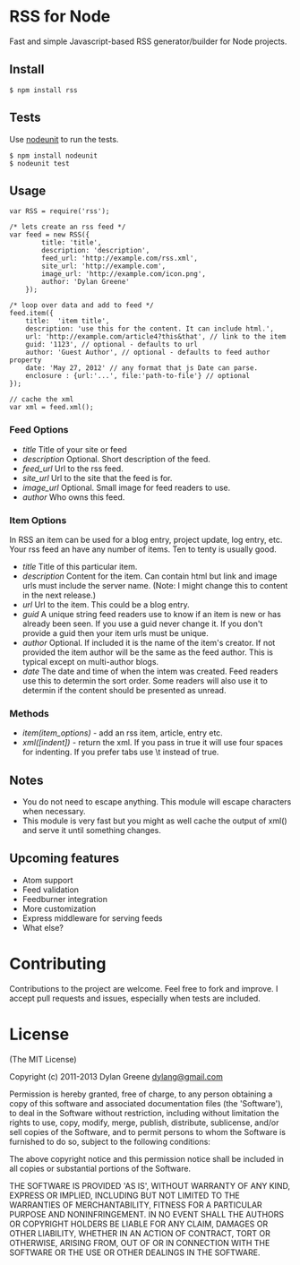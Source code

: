 # RSS for Node

  Fast and simple Javascript-based RSS generator/builder for Node projects.

## Install

    $ npm install rss

## Tests

 Use [nodeunit](https://github.com/caolan/nodeunit) to run the tests.

    $ npm install nodeunit
    $ nodeunit test

## Usage

    var RSS = require('rss');

    /* lets create an rss feed */
    var feed = new RSS({
            title: 'title',
            description: 'description',
            feed_url: 'http://example.com/rss.xml',
            site_url: 'http://example.com',
            image_url: 'http://example.com/icon.png',
            author: 'Dylan Greene'
        });

    /* loop over data and add to feed */
    feed.item({
        title:  'item title',
        description: 'use this for the content. It can include html.',
        url: 'http://example.com/article4?this&that', // link to the item
        guid: '1123', // optional - defaults to url
        author: 'Guest Author', // optional - defaults to feed author property
        date: 'May 27, 2012' // any format that js Date can parse.
        enclosure : {url:'...', file:'path-to-file'} // optional
    });

    // cache the xml
    var xml = feed.xml();

### Feed Options

 * _title_ <string> Title of your site or feed
 * _description_ <string> Optional. Short description of the feed.
 * _feed_url_ <url> Url to the rss feed.
 * _site_url_ <url> Url to the site that the feed is for.
 * _image_url_ <url> Optional. Small image for feed readers to use.
 * _author_ <string> Who owns this feed.

### Item Options

In RSS an item can be used for a blog entry, project update, log entry, etc.  Your rss feed
an have any number of items. Ten to tenty is usually good.

 * _title_ <string> Title of this particular item.
 * _description_ <string> Content for the item.  Can contain html but link and image urls must include the server name.
 (Note: I might change this to content in the next release.)
 * _url_ <url> Url to the item. This could be a blog entry.
 * _guid_ <unique string> A unique string feed readers use to know if an item is new or has already been seen.
 If you use a guid never change it.  If you don't provide a guid then your item urls must
 be unique.
 * _author_ <string> Optional.  If included it is the name of the item's creator.
 If not provided the item author will be the same as the feed author.  This is typical
 except on multi-author blogs.
 * _date_ <Date object or date string> The date and time of when the intem was created.  Feed
 readers use this to determin the sort order. Some readers will also use it to determin
 if the content should be presented as unread.

### Methods

 * _item(item_options)_ - add an rss item, article, entry etc.
 * _xml([indent])_ - return the xml.  If you pass in true it will use four spaces for indenting. If you prefer
 tabs use \t instead of true.

## Notes
 * You do not need to escape anything. This module will escape characters when necessary.
 * This module is very fast but you might as well cache the output of xml() and serve
 it until something changes.

## Upcoming features

 * Atom support
 * Feed validation
 * Feedburner integration
 * More customization
 * Express middleware for serving feeds
 * What else?

# Contributing

Contributions to the project are welcome. Feel free to fork and improve. I accept pull requests and issues,
especially when tests are included.

# License

(The MIT License)

Copyright (c) 2011-2013 Dylan Greene <dylang@gmail.com>

Permission is hereby granted, free of charge, to any person obtaining
a copy of this software and associated documentation files (the
'Software'), to deal in the Software without restriction, including
without limitation the rights to use, copy, modify, merge, publish,
distribute, sublicense, and/or sell copies of the Software, and to
permit persons to whom the Software is furnished to do so, subject to
the following conditions:

The above copyright notice and this permission notice shall be
included in all copies or substantial portions of the Software.

THE SOFTWARE IS PROVIDED 'AS IS', WITHOUT WARRANTY OF ANY KIND,
EXPRESS OR IMPLIED, INCLUDING BUT NOT LIMITED TO THE WARRANTIES OF
MERCHANTABILITY, FITNESS FOR A PARTICULAR PURPOSE AND NONINFRINGEMENT.
IN NO EVENT SHALL THE AUTHORS OR COPYRIGHT HOLDERS BE LIABLE FOR ANY
CLAIM, DAMAGES OR OTHER LIABILITY, WHETHER IN AN ACTION OF CONTRACT,
TORT OR OTHERWISE, ARISING FROM, OUT OF OR IN CONNECTION WITH THE
SOFTWARE OR THE USE OR OTHER DEALINGS IN THE SOFTWARE.